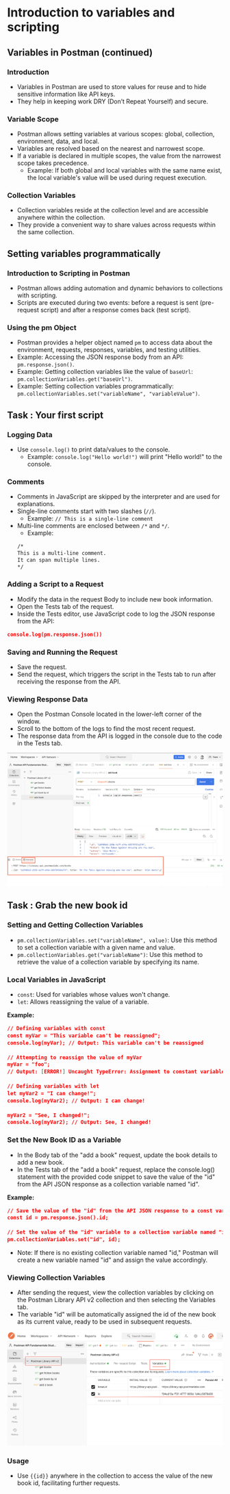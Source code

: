 # Introduction to variables and scripting

## Variables in Postman (continued)

### Introduction

- Variables in Postman are used to store values for reuse and to hide sensitive information like API keys.
- They help in keeping work DRY (Don’t Repeat Yourself) and secure.

### Variable Scope

- Postman allows setting variables at various scopes: global, collection, environment, data, and local.
- Variables are resolved based on the nearest and narrowest scope.
- If a variable is declared in multiple scopes, the value from the narrowest scope takes precedence.
    - Example: If both global and local variables with the same name exist, the local variable's value will be used during request execution.

### Collection Variables

- Collection variables reside at the collection level and are accessible anywhere within the collection.
- They provide a convenient way to share values across requests within the same collection.

## Setting variables programmatically

### Introduction to Scripting in Postman

- Postman allows adding automation and dynamic behaviors to collections with scripting.
- Scripts are executed during two events: before a request is sent (pre-request script) and after a response comes back (test script).

### Using the pm Object

- Postman provides a helper object named `pm` to access data about the environment, requests, responses, variables, and testing utilities.
- Example: Accessing the JSON response body from an API: `pm.response.json()`.
- Example: Getting collection variables like the value of `baseUrl`: `pm.collectionVariables.get("baseUrl")`.
- Example: Setting collection variables programmatically: `pm.collectionVariables.set("variableName", "variableValue")`.

## Task : Your first script

### Logging Data

- Use `console.log()` to print data/values to the console.
    - Example: `console.log("Hello world!")` will print "Hello world!" to the console.

### Comments

- Comments in JavaScript are skipped by the interpreter and are used for explanations.
- Single-line comments start with two slashes (`//`).
    - Example: `// This is a single-line comment`
- Multi-line comments are enclosed between `/*` and `*/`.
    - Example:
    ```
    /* 
    This is a multi-line comment.
    It can span multiple lines.
    */
    ```

### Adding a Script to a Request

- Modify the data in the request Body to include new book information.
- Open the Tests tab of the request.
- Inside the Tests editor, use JavaScript code to log the JSON response from the API:

```JSON
console.log(pm.response.json())
```

### Saving and Running the Request

- Save the request.
- Send the request, which triggers the script in the Tests tab to run after receiving the response from the API.

### Viewing Response Data

- Open the Postman Console located in the lower-left corner of the window.
- Scroll to the bottom of the logs to find the most recent request.
- The response data from the API is logged in the console due to the code in the Tests tab.

![View Response Data](https://github.com/styleDevNerd/Postman-API-Fundamentals-Student-Expert-Certification/blob/main/assests/view_response_data.png)

## Task : Grab the new book id

### Setting and Getting Collection Variables

- `pm.collectionVariables.set("variableName", value)`: Use this method to set a collection variable with a given name and value.
- `pm.collectionVariables.get("variableName")`: Use this method to retrieve the value of a collection variable by specifying its name.

### Local Variables in JavaScript

- `const`: Used for variables whose values won't change.
- `let`: Allows reassigning the value of a variable.

**Example:**

```JSON
// Defining variables with const
const myVar = "This variable can't be reassigned";
console.log(myVar); // Output: This variable can't be reassigned

// Attempting to reassign the value of myVar
myVar = "foo"; 
// Output: [ERROR!] Uncaught TypeError: Assignment to constant variable.

// Defining variables with let
let myVar2 = "I can change!";
console.log(myVar2); // Output: I can change!

myVar2 = "See, I changed!";
console.log(myVar2); // Output: See, I changed!
```

### Set the New Book ID as a Variable

- In the Body tab of the "add a book" request, update the book details to add a new book.
- In the Tests tab of the "add a book" request, replace the console.log() statement with the provided code snippet to save the value of the "id" from the API JSON response as a collection variable named "id".

**Example:**

```JSON
// Save the value of the "id" from the API JSON response to a const variable named "id"
const id = pm.response.json().id;

// Set the value of the "id" variable to a collection variable named "id"
pm.collectionVariables.set("id", id);
```

- Note: If there is no existing collection variable named "id," Postman will create a new variable named "id" and assign the value accordingly.

### Viewing Collection Variables

- After sending the request, view the collection variables by clicking on the Postman Library API v2 collection and then selecting the Variables tab.
- The variable "id" will be automatically assigned the id of the new book as its current value, ready to be used in subsequent requests.

![View Collection Variable](https://github.com/styleDevNerd/Postman-API-Fundamentals-Student-Expert-Certification/blob/main/assests/view_collection_variable.png)

### Usage

- Use `{{id}}` anywhere in the collection to access the value of the new book id, facilitating further requests.